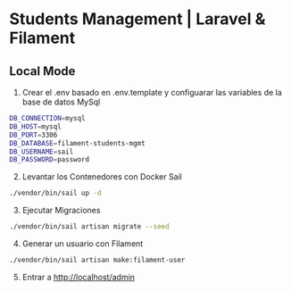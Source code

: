 # Students Management | Laravel & Filament

## Local Mode

1. Crear el .env basado en .env.template y configuarar las variables de la base de datos MySql

```bash
DB_CONNECTION=mysql
DB_HOST=mysql
DB_PORT=3306
DB_DATABASE=filament-students-mgmt
DB_USERNAME=sail
DB_PASSWORD=password
```

2. Levantar los Contenedores con Docker Sail

```bash
./vendor/bin/sail up -d
```

3. Ejecutar Migraciones

```bash
./vendor/bin/sail artisan migrate --seed
```

4. Generar un usuario con Filament

```bash
./vendor/bin/sail artisan make:filament-user
```

5. Entrar a <http://localhost/admin>
